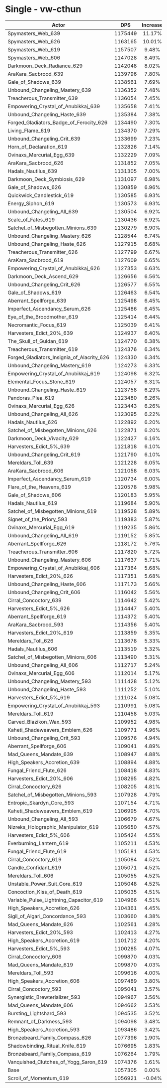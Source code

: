 # Single - vw-cthun
| Actor | DPS | Increase |
|---|:---:|:---:|
|Spymasters_Web_639|1175449|11.17%|
|Spymasters_Web_626|1163165|10.01%|
|Spymasters_Web_619|1157507|9.48%|
|Spymasters_Web_606|1147028|8.49%|
|Darkmoon_Deck_Radiance_629|1142048|8.02%|
|AraKara_Sacbrood_639|1139796|7.80%|
|Gale_of_Shadows_639|1138561|7.69%|
|Unbound_Changeling_Mastery_639|1136352|7.48%|
|Treacherous_Transmitter_639|1136054|7.45%|
|Empowering_Crystal_of_Anubikkaj_639|1135658|7.41%|
|Unbound_Changeling_Haste_639|1135384|7.38%|
|Forged_Gladiators_Badge_of_Ferocity_626|1134490|7.30%|
|Living_Flame_619|1134370|7.29%|
|Unbound_Changeling_Crit_639|1133699|7.23%|
|Horn_of_Declaration_619|1132826|7.14%|
|Ovinaxs_Mercurial_Egg_639|1132229|7.09%|
|AraKara_Sacbrood_626|1131852|7.05%|
|Hadals_Nautilus_639|1131305|7.00%|
|Darkmoon_Deck_Symbiosis_629|1131097|6.98%|
|Gale_of_Shadows_626|1130859|6.96%|
|Quickwick_Candlestick_619|1130585|6.93%|
|Energy_Siphon_619|1130573|6.93%|
|Unbound_Changeling_All_639|1130504|6.92%|
|Scale_of_Fates_619|1130436|6.92%|
|Satchel_of_Misbegotten_Minions_639|1130279|6.90%|
|Unbound_Changeling_Mastery_626|1128544|6.74%|
|Unbound_Changeling_Haste_626|1127915|6.68%|
|Treacherous_Transmitter_626|1127799|6.67%|
|AraKara_Sacbrood_619|1127609|6.65%|
|Empowering_Crystal_of_Anubikkaj_626|1127353|6.63%|
|Darkmoon_Deck_Ascend_629|1126656|6.56%|
|Unbound_Changeling_Crit_626|1126577|6.55%|
|Gale_of_Shadows_619|1126463|6.54%|
|Aberrant_Spellforge_639|1125498|6.45%|
|Imperfect_Ascendancy_Serum_626|1125486|6.45%|
|Eye_of_the_Broodmother_619|1125414|6.44%|
|Necromantic_Focus_619|1125039|6.41%|
|Harvesters_Edict_20%_639|1124937|6.40%|
|The_Skull_of_Guldan_619|1124770|6.38%|
|Treacherous_Transmitter_619|1124376|6.34%|
|Forged_Gladiators_Insignia_of_Alacrity_626|1124330|6.34%|
|Unbound_Changeling_Mastery_619|1124273|6.33%|
|Empowering_Crystal_of_Anubikkaj_619|1124098|6.32%|
|Elemental_Focus_Stone_619|1124057|6.31%|
|Unbound_Changeling_Haste_619|1123758|6.29%|
|Pandoras_Plea_619|1123480|6.26%|
|Ovinaxs_Mercurial_Egg_626|1123443|6.26%|
|Unbound_Changeling_All_626|1123095|6.22%|
|Hadals_Nautilus_626|1122892|6.20%|
|Satchel_of_Misbegotten_Minions_626|1122871|6.20%|
|Darkmoon_Deck_Vivacity_629|1122427|6.16%|
|Harvesters_Edict_5%_639|1121818|6.10%|
|Unbound_Changeling_Crit_619|1121790|6.10%|
|Mereldars_Toll_639|1121228|6.05%|
|AraKara_Sacbrood_606|1121058|6.03%|
|Imperfect_Ascendancy_Serum_619|1120734|6.00%|
|Flare_of_the_Heavens_619|1120578|5.98%|
|Gale_of_Shadows_606|1120183|5.95%|
|Hadals_Nautilus_619|1119684|5.90%|
|Satchel_of_Misbegotten_Minions_619|1119528|5.89%|
|Signet_of_the_Priory_593|1119383|5.87%|
|Ovinaxs_Mercurial_Egg_619|1119235|5.86%|
|Unbound_Changeling_All_619|1119152|5.85%|
|Aberrant_Spellforge_626|1118172|5.76%|
|Treacherous_Transmitter_606|1117820|5.72%|
|Unbound_Changeling_Mastery_606|1117637|5.71%|
|Empowering_Crystal_of_Anubikkaj_606|1117364|5.68%|
|Harvesters_Edict_20%_626|1117351|5.68%|
|Unbound_Changeling_Haste_606|1117173|5.66%|
|Unbound_Changeling_Crit_606|1116042|5.56%|
|Cirral_Concoctory_639|1114642|5.42%|
|Harvesters_Edict_5%_626|1114447|5.40%|
|Aberrant_Spellforge_619|1114372|5.40%|
|AraKara_Sacbrood_593|1114356|5.40%|
|Harvesters_Edict_20%_619|1113859|5.35%|
|Mereldars_Toll_626|1113678|5.33%|
|Hadals_Nautilus_606|1113519|5.32%|
|Satchel_of_Misbegotten_Minions_606|1113490|5.31%|
|Unbound_Changeling_All_606|1112717|5.24%|
|Ovinaxs_Mercurial_Egg_606|1112014|5.17%|
|Unbound_Changeling_Mastery_593|1111428|5.12%|
|Unbound_Changeling_Haste_593|1111252|5.10%|
|Harvesters_Edict_5%_619|1111024|5.08%|
|Empowering_Crystal_of_Anubikkaj_593|1110991|5.08%|
|Mereldars_Toll_619|1110458|5.03%|
|Carved_Blazikon_Wax_593|1109952|4.98%|
|Kaheti_Shadeweavers_Emblem_626|1109771|4.96%|
|Unbound_Changeling_Crit_593|1109576|4.94%|
|Aberrant_Spellforge_606|1109041|4.89%|
|Mad_Queens_Mandate_639|1108947|4.88%|
|High_Speakers_Accretion_639|1108894|4.88%|
|Fungal_Friend_Flute_626|1108418|4.83%|
|Harvesters_Edict_20%_606|1108295|4.82%|
|Cirral_Concoctory_626|1108205|4.81%|
|Satchel_of_Misbegotten_Minions_593|1107928|4.79%|
|Entropic_Skardyn_Core_593|1107154|4.71%|
|Kaheti_Shadeweavers_Emblem_619|1106995|4.70%|
|Unbound_Changeling_All_593|1106679|4.67%|
|Nizreks_Holographic_Manipulator_619|1105650|4.57%|
|Harvesters_Edict_5%_606|1105424|4.55%|
|Everburning_Lantern_619|1105211|4.53%|
|Fungal_Friend_Flute_619|1105181|4.53%|
|Cirral_Concoctory_619|1105084|4.52%|
|Candle_Confidant_619|1105071|4.52%|
|Mereldars_Toll_606|1105055|4.52%|
|Unstable_Power_Suit_Core_619|1105048|4.52%|
|Concoction_Kiss_of_Death_619|1105035|4.51%|
|Variable_Pulse_Lightning_Capacitor_619|1104966|4.51%|
|High_Speakers_Accretion_626|1104361|4.45%|
|Sigil_of_Algari_Concordance_593|1103660|4.38%|
|Mad_Queens_Mandate_626|1102561|4.28%|
|Harvesters_Edict_20%_593|1102413|4.27%|
|High_Speakers_Accretion_619|1101712|4.20%|
|Harvesters_Edict_5%_593|1100285|4.07%|
|Cirral_Concoctory_606|1099870|4.03%|
|Mad_Queens_Mandate_619|1099870|4.03%|
|Mereldars_Toll_593|1099616|4.00%|
|High_Speakers_Accretion_606|1097489|3.80%|
|Cirral_Concoctory_593|1095041|3.57%|
|Synergistic_Brewterializer_593|1094967|3.56%|
|Mad_Queens_Mandate_606|1094662|3.53%|
|Bursting_Lightshard_593|1094535|3.52%|
|Remnant_of_Darkness_593|1094098|3.48%|
|High_Speakers_Accretion_593|1093486|3.42%|
|Bronzebeard_Family_Compass_626|1077396|1.90%|
|Shadowbinding_Ritual_Knife_619|1076695|1.83%|
|Bronzebeard_Family_Compass_619|1076264|1.79%|
|Vanquished_Clutches_of_Yogg_Saron_619|1074376|1.61%|
|Base|1057305|0.00%|
|Scroll_of_Momentum_619|1056921|-0.04%|
